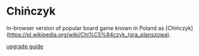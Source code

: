 Chińczyk
========

In-browser version of popular board game known in Poland as [Chińczyk](https://pl.wikipedia.org/wiki/Chi%C5%84czyk_(gra_planszowa).

[upgrade guide](http://jasmine.github.io/2.0/upgrading.html)
